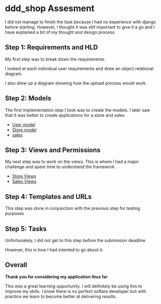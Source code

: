 # ddd_shop Assesment

I did not manage to finish the task because I had no experience with django before starting. 
However, I thought it was still important to give it a go and I have explained a bit of my thought and design process. 

## Step 1: Requirements and HLD

My first step was to break down the requirements. 

I looked at each individual user requirements and drew an object relational diagram.

I also drew up a diagram showing how the upload process would work. 

## Step 2: Models

The first implementation step I took was to create the models.
I later saw that it was better to create applications for a store and sales

* [User model](ddd_shop/users/models.py)
* [Store model](ddd_shop/store/models.py)
* [sales](ddd_shop/sales/models.py)
## Step 3: Views and Permissions

My next step was to work on the views. 
This is where I had a major challenge and spent time to understand the framework.

* [Store Views](ddd_shop/store/views.py)
* [Sales Views](ddd_shop/sales/views.py)

## Step 4: Templates and URLs

This step was done in conjunction with the previous step for testing purposes

## Step 5: Tasks

Unfortunately, I did not get to this step before the submission deadline 

However, this is how I had intented to go about it:

## Overall

__Thank you for considering my application thus far__ 

This was a great learning opportunity. I will definitely be using this to improve my skills. 
I know there is no perfect softare developer but with practice we learn to become better at delivering results.  



